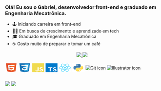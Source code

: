 ### Olá! Eu sou o Gabriel, desenvolvedor front-end e graduado em Engenharia Mecatrônica.

- 🕹️ Iniciando carreira em front-end
- 🧗‍♂️ Em busca de crescimento e aprendizado em tech
- 🎓 Graduado em Engenharia Mecatrônica
- ☕ Gosto muito de preparar e tomar um café

<div align="center" >
  <a href="https://github.com/gaeiki">
  <img height="180em" src="https://github-readme-stats.vercel.app/api?username=gaeiki&show_icons=true&theme=react&include_all_commits=true&count_private=false"/>
  <img height="180em" src="https://github-readme-stats.vercel.app/api/top-langs/?username=gaeiki&layout=compact&langs_count=7&theme=react"/>
</div>

<div style="display: inline_block"><br>
  <a href = "https://developer.mozilla.org/en-US/docs/Web/HTML"><img align="center" alt="HTML icon" height="30" width="40" src="https://raw.githubusercontent.com/devicons/devicon/master/icons/html5/html5-original.svg"></a>
  <a href = "https://developer.mozilla.org/en-US/docs/Web/CSS"><img align="center" alt="CSS icon" height="30" width="40" src="https://raw.githubusercontent.com/devicons/devicon/master/icons/css3/css3-original.svg"></a>
  <a href = "https://developer.mozilla.org/en-US/docs/Web/JavaScript"><img align="center" alt="Js icon" height="30" width="40" src="https://raw.githubusercontent.com/devicons/devicon/master/icons/javascript/javascript-plain.svg"></a>
  <a href = "https://www.typescriptlang.org/docs/handbook/typescript-in-5-minutes.html"><img align="center" alt="Ts icon" height="30" width="40" src="https://raw.githubusercontent.com/devicons/devicon/master/icons/typescript/typescript-plain.svg"></a>
  <a href = "https://reactjs.org/"><img align="center" alt="React icon" height="30" width="40" src="https://raw.githubusercontent.com/devicons/devicon/master/icons/react/react-original.svg"></a>
  <a href = "https://www.python.org/"><img align="center" alt="Python icon" height="30" width="40" src="https://raw.githubusercontent.com/devicons/devicon/master/icons/python/python-original.svg"></a>
  <a href = "https://git-scm.com/"><img align="center" alt="Git icon" height="30" width="40" src="https://cdn.jsdelivr.net/gh/devicons/devicon/icons/git/git-original.svg"></a>
  <img align="center" alt="Illustrator icon" height="30" width="40" src="https://cdn.jsdelivr.net/gh/devicons/devicon/icons/illustrator/illustrator-plain.svg">
</div>

##

<div>
  <a href = "mailto:gabueiki96@gmail.com"><img src="https://img.shields.io/badge/Gmail-D14836?style=for-the-badge&logo=gmail&logoColor=white" target="_blank"></a>
  <a href="https://www.linkedin.com/in/gabriel-eiki-oshiro-07b324b0/" target="_blank"><img src="https://img.shields.io/badge/-LinkedIn-%230077B5?style=for-the-badge&logo=linkedin&logoColor=white" target="_blank"></a>
</div>
          
          
  

<!--
**gaeiki/gaeiki** is a ✨ _special_ ✨ repository because its `README.md` (this file) appears on your GitHub profile.

Here are some ideas to get you started:

- 🔭 I’m currently working on ...
- 🌱 I’m currently learning ...
- 👯 I’m looking to collaborate on ...
- 🤔 I’m looking for help with ...
- 💬 Ask me about ...
- 📫 How to reach me: ...
- 😄 Pronouns: ...
- ⚡ Fun fact: ...
-->
